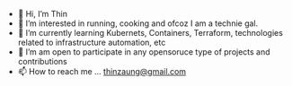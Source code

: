 - 👋 Hi, I’m Thin
- 👀 I’m interested in running, cooking and ofcoz I am a technie gal. 
- 🌱 I’m currently learning Kubernets, Containers, Terraform, technologies related to infrastructure automation, etc
- 💞️ I’m am open to participate in any opensoruce type of projects and contributions
- 📫 How to reach me ... thinzaung@gmail.com 

<!---
thinzaung/thinzaung is a ✨ special ✨ repository because its `README.md` (this file) appears on your GitHub profile.
You can click the Preview link to take a look at your changes.
--->
